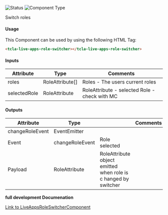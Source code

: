 
![Status][auto] ![Component Type][minor] <!--Component Meta {"created_by":"Auto", "reviewed_by":"Auto", "last_modified_by":"Auto", "comment":"?mc?"} Component Meta -->


<p>Switch roles</p>



#### Usage


This Component can be used by using the following HTML Tag:

```html
<tcla-live-apps-role-switcher></tcla-live-apps-role-switcher>
```

#### Inputs

Attribute | Type | Comments
--- | --- | ---
roles | RoleAttribute[] | Roles - The users current roles
selectedRole | RoleAttribute | RoleAttribute - selected Role - check with MC

#### Outputs

Attribute | Type |   | Comments
--- | --- | --- | ---
changeRoleEvent | EventEmitter<RoleAttribute> |   |  
  | Event |  changeRoleEvent  |  Role selected
  | Payload |  RoleAttribute  |  RoleAttribute object emitted when role is c hanged by switcher


<b>full development Documenation</b>

[Link to LiveAppsRoleSwitcherComponent](https://tibcosoftware.github.io/TCSTK-Angular/libdocs/tc-core-lib/components/LiveAppsRoleSwitcherComponent.html)


[auto]: https://img.shields.io/badge/Status-auto%20generated-lightgrey.svg?style=flat "auto generated"

[manually]: https://img.shields.io/badge/Status-manually%20created-yellow.svg?style=flat "manually created"

[draft]: https://img.shields.io/badge/Status-draft-red.svg?style=flat "draft"

[review]: https://img.shields.io/badge/Status-need%20review-yellowgreen.svg?style=flat "need review"

[review done]: https://img.shields.io/badge/Status-review%20done-green.svg?style=flat "review done"

[finalized]: https://img.shields.io/badge/Status-finalized-brightgreen.svg?style=flat "finalized"

[top]: https://img.shields.io/badge/Component%20Type-Top-blue.svg?style=flat "top Component"

[major]: https://img.shields.io/badge/Component%20Type-major%20Component-blue.svg?style=flat "major Component"

[minor]: https://img.shields.io/badge/Component%20Type-minor%20Component-blue.svg?style=flat "minor Component"


